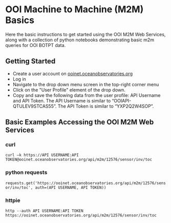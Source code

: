 # OOI Machine to Machine (M2M) Basics
Here the basic instructions to get started using the OOI M2M Web Services, along with a collection of python notebooks demonstrating basic m2m queries for OOI BOTPT data.

## Getting Started
* Create a user account on [ooinet.oceanobservatories.org](https://www.ooinet.oceanobservatories.org)
* Log in
* Navigate to the drop down menu screen in the top-right corner menu
* Click on the "User Profile" element of the drop down.
* Copy and save the following data from the user profile: API Username and API Token.  The API Username is similar to “OOIAPI-QTULEV9STCAS55”.  The API Token is similar to “YXP2Q2W4SOP”.

## Basic Examples Accessing the OOI M2M Web Services
### curl 
`curl –k https://API USERNAME:API TOKEN@ooinet.oceanobservatories.org/api/m2m/12576/sensor/inv/toc`

### python requests 
`requests.get('https://ooinet.oceanobservatories.org/api/m2m/12576/sensor/inv/toc', auth=(API USERNAME, API TOKEN))`

### httpie 
`http --auth API USERNAME:API TOKEN https://ooinet.oceanobservatories.org/api/m2m/12576/sensor/inv/toc`
